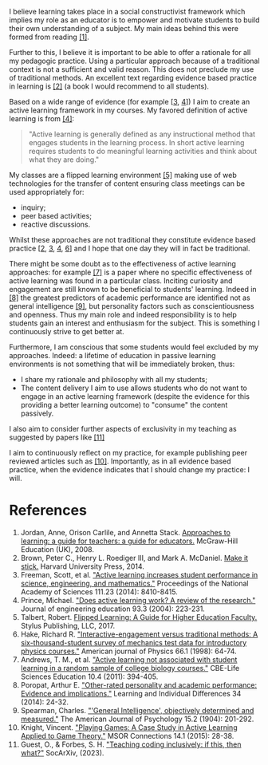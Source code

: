 I believe learning takes place in a social constructivist framework which
implies my role as an educator is to empower and motivate students to build
their own understanding of a subject. My main ideas behind this were formed from
reading
[[1]](https://books.google.co.uk/books/about/Approaches_To_Learning_A_Guide_For_Teach.html?id=C82nud-9W6MC).

Further to this, I believe it is important to be able to offer a rationale for
all my pedagogic practice. Using a particular approach because of a traditional
context is not a sufficient and valid reason. This does not preclude my use of
traditional methods. An excellent text regarding evidence based practice in
learning is [[2]](https://makeitstick.net/) (a book I would recommend to all
students).

Based on a wide range of evidence (for example
[[3](http://www.pnas.org/content/111/23/8410),
[4](http://www4.ncsu.edu/unity/lockers/users/f/felder/public/Papers/Prince_AL.pdf)])
I aim to create an active learning framework in my courses. My favored
definition of active learning is from
[[4]](http://www4.ncsu.edu/unity/lockers/users/f/felder/public/Papers/Prince_AL.pdf):

> "Active learning is generally defined as any instructional method that engages
> students in the learning process. In short active learning requires students
> to do meaningful learning activities and think about what they are doing."

My classes are a flipped learning environment
[[5]](https://sty.presswarehouse.com/books/BookDetail.aspx?productID=468277)
making use of web technologies for the transfer of content ensuring class
meetings can be used appropriately for:

- inquiry;
- peer based activities;
- reactive discussions.

Whilst these approaches are not traditional they constitute evidence based
practice [[2](https://makeitstick.net/),
[3](http://www.pnas.org/content/111/23/8410),
[4](http://www4.ncsu.edu/unity/lockers/users/f/felder/public/Papers/Prince_AL.pdf),
[6](https://aapt.scitation.org/doi/abs/10.1119/1.18809)] and I hope that one day
they will in fact be traditional.

There might be some doubt as to the effectiveness of active learning approaches:
for example [[7]](https://www.ncbi.nlm.nih.gov/pubmed/22135373) is a paper where
no specific effectiveness of active learning was found in a particular class.
Inciting curiosity and engagement are still known to be beneficial to students'
learning. Indeed in
[[8]](https://www.sciencedirect.com/science/article/pii/S104160801400106X) the
greatest predictors of academic performance are identified not as general
intelligence
[[9]](http://www.jstor.org/stable/1412107?seq=1#page_scan_tab_contents), but
personality factors such as conscientiousness and openness. Thus my main role
and indeed responsibility is to help students gain an interest and enthusiasm
for the subject. This is something I continuously strive to get better at.

Furthermore, I am conscious that some students would feel excluded by my
approaches. Indeed: a lifetime of education in passive learning environments is
not something that will be immediately broken, thus:

- I share my rationale and philosophy with all my students;
- The content delivery I aim to use allows students who do not want to engage in
  an active learning framework (despite the evidence for this providing a better
  learning outcome) to "consume" the content passively.

I also aim to consider further aspects of exclusivity in my teaching as
suggested by papers like [[11]](https://osf.io/preprints/socarxiv/3r2ez/)

I aim to continuously reflect on my practice, for example publishing peer
reviewed articles such as
[[10]](https://journals.gre.ac.uk/index.php/msor/article/view/254). Importantly,
as in all evidence based practice, when the evidence indicates that I should
change my practice: I will.

# References

1. Jordan, Anne, Orison Carlile, and Annetta Stack. [Approaches to learning: a
   guide for teachers: a guide for
   educators.](https://books.google.co.uk/books/about/Approaches_To_Learning_A_Guide_For_Teach.html?id=C82nud-9W6MC)
   McGraw-Hill Education (UK), 2008.
2. Brown, Peter C., Henry L. Roediger III, and Mark A. McDaniel. [Make it
   stick.](https://makeitstick.net/) Harvard University Press, 2014.
3. Freeman, Scott, et al. ["Active learning increases student performance in
   science, engineering, and
   mathematics."](http://www.pnas.org/content/111/23/8410) Proceedings of the
   National Academy of Sciences 111.23 (2014): 8410-8415.
4. Prince, Michael. ["Does active learning work? A review of the
   research."](http://www4.ncsu.edu/unity/lockers/users/f/felder/public/Papers/Prince_AL.pdf)
   Journal of engineering education 93.3 (2004): 223-231.
5. Talbert, Robert. [Flipped Learning: A Guide for Higher Education
   Faculty.](https://sty.presswarehouse.com/books/BookDetail.aspx?productID=468277)
   Stylus Publishing, LLC, 2017.
6. Hake, Richard R. ["Interactive-engagement versus traditional methods: A
   six-thousand-student survey of mechanics test data for introductory physics
   courses."](https://aapt.scitation.org/doi/abs/10.1119/1.18809) American
   journal of Physics 66.1 (1998): 64-74.
7. Andrews, T. M., et al. ["Active learning not associated with student learning
   in a random sample of college biology
   courses."](https://www.ncbi.nlm.nih.gov/pubmed/22135373) CBE-Life Sciences
   Education 10.4 (2011): 394-405.
8. Poropat, Arthur E. ["Other-rated personality and academic performance:
   Evidence and
   implications."](https://www.sciencedirect.com/science/article/pii/S104160801400106X)
   Learning and Individual Differences 34 (2014): 24-32.
9. Spearman, Charles. ["'General Intelligence', objectively determined and
   measured."](http://www.jstor.org/stable/1412107?seq=1#page_scan_tab_contents)
   The American Journal of Psychology 15.2 (1904): 201-292.
10. Knight, Vincent. ["Playing Games: A Case Study in Active Learning Applied to
    Game Theory."](https://journals.gre.ac.uk/index.php/msor/article/view/254)
    MSOR Connections 14.1 (2015): 28-38.
11. Guest, O., & Forbes, S. H. ["Teaching coding inclusively: if this, then what?"](https://doi.org/10.31235/osf.io/3r2ez)
    SocArXiv, (2023).
